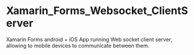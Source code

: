 # Xamarin_Forms_Websocket_ClientServer
Xamarin Forms android + iOS App running Web socket client server, allowing to mobile devices to communicate between them.
